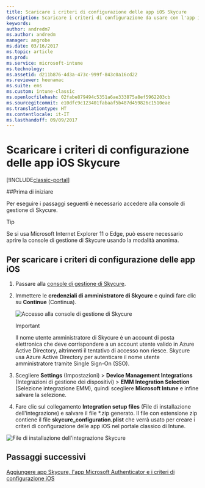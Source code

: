 ```yaml
---
title: Scaricare i criteri di configurazione delle app iOS Skycure
description: Scaricare i criteri di configurazione da usare con l'app iOS Skycure distribuita agli utenti finali.
keywords: 
author: andredm7
ms.author: andredm
manager: angrobe
ms.date: 03/16/2017
ms.topic: article
ms.prod: 
ms.service: microsoft-intune
ms.technology: 
ms.assetid: d211b876-4d3a-473c-999f-843c0a16cd22
ms.reviewer: heenamac
ms.suite: ems
ms.custom: intune-classic
ms.openlocfilehash: 02fabe879494c5351a6ae333875a8ef5962203cb
ms.sourcegitcommit: e10dfc9c123401fabaaf5b487d459826c1510eae
ms.translationtype: HT
ms.contentlocale: it-IT
ms.lasthandoff: 09/09/2017
---
```

# <a name="download-skycure-ios-app-configuration-policy"></a>Scaricare i criteri di configurazione delle app iOS Skycure

[!INCLUDE[classic-portal](../includes/classic-portal.md)]

##<a name="before-you-begin"></a>Prima di iniziare

Per eseguire i passaggi seguenti è necessario accedere alla console di gestione di Skycure.

> [!TIP] 
> Se si usa Microsoft Internet Explorer 11 o Edge, può essere necessario aprire la console di gestione di Skycure usando la modalità anonima.

## <a name="to-download-the-ios-app-configuration-policy"></a>Per scaricare i criteri di configurazione delle app iOS

1.  Passare alla [console di gestione di Skycure](https://aad.skycure.com).

2.  Immettere le **credenziali di amministratore di Skycure** e quindi fare clic su **Continue** (Continua).

    ![Accesso alla console di gestione di Skycure](../media/mtp/skycure-ios-app-1.png)

    > [!IMPORTANT] 
    > Il nome utente amministratore di Skycure è un account di posta elettronica che deve corrispondere a un account utente valido in Azure Active Directory, altrimenti il tentativo di accesso non riesce. Skycure usa Azure Active Directory per autenticare il nome utente amministratore tramite Single Sign-On (SSO).

3.  Scegliere **Settings** (Impostazioni) &gt; **Device Management Integrations** (Integrazioni di gestione dei dispositivi) &gt; **EMM Integration Selection** (Selezione integrazione EMM), quindi scegliere **Microsoft Intune** e infine salvare la selezione.

2.  Fare clic sul collegamento **Integration setup files** (File di installazione dell'integrazione) e salvare il file \*.zip generato. Il file con estensione zip contiene il file **skycure\_configuration.plist** che verrà usato per creare i criteri di configurazione delle app iOS nel portale classico di Intune.

![File di installazione dell'integrazione Skycure](../media/mtp/skycure-ios-app-2.png)

## <a name="next-steps"></a>Passaggi successivi

[Aggiungere app Skycure, l'app Microsoft Authenticator e i criteri di configurazione iOS](/intune-classic/deploy-use/add-skycure-apps-microsoft-authenticator-and-ios-app-configuration-policy)
